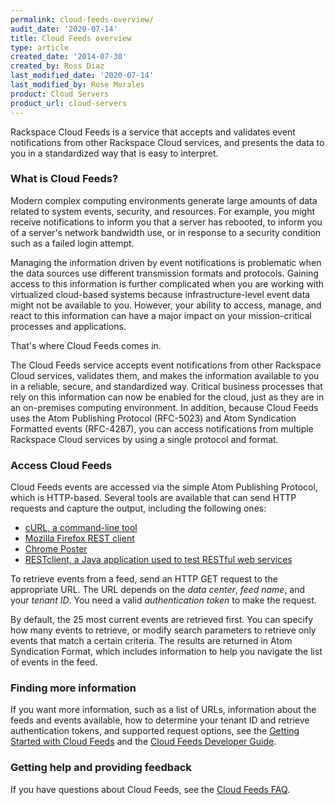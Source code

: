 ```yaml
---
permalink: cloud-feeds-overview/
audit_date: '2020-07-14'
title: Cloud Feeds overview
type: article
created_date: '2014-07-30'
created_by: Ross Diaz
last_modified_date: '2020-07-14'
last_modified_by: Rose Morales
product: Cloud Servers
product_url: cloud-servers
---
```


Rackspace Cloud Feeds is a service that accepts and validates event notifications from other
Rackspace Cloud services, and presents the data to you in a standardized way that is easy to
interpret.

### What is Cloud Feeds?

Modern complex computing environments generate large amounts of data related to system events,
security, and resources. For example, you might receive notifications to inform you that a server
has rebooted, to inform you of a server's network bandwidth use, or in response to
a security condition such as a failed login attempt.

Managing the information driven by event notifications is problematic when the data sources use
different transmission formats and protocols. Gaining access to this information is further
complicated when you are working with virtualized cloud-based systems because infrastructure-level
event data might not be available to you. However, your ability to access, manage, and react to this
information can have a major impact on your mission-critical processes and applications.

That's where Cloud Feeds comes in.

The Cloud Feeds service accepts event notifications from other Rackspace Cloud services, validates
them, and makes the information available to you in a reliable, secure, and standardized way.
Critical business processes that rely on this information can now be enabled for the cloud, just as
they are in an on-premises computing environment. In addition, because Cloud Feeds uses the Atom
Publishing Protocol (RFC-5023) and Atom Syndication Formatted events (RFC-4287), you can access
notifications from multiple Rackspace Cloud services by using a single protocol and format.

### Access Cloud Feeds

Cloud Feeds events are accessed via the simple Atom Publishing Protocol, which is HTTP-based.
Several tools are available that can send HTTP requests and capture the output, including the
following ones:

- [cURL, a command-line tool](http://curl.haxx.se/)
- [Mozilla Firefox REST client](https://addons.mozilla.org/en-US/firefox/addon/restclient/)
- [Chrome Poster](https://code.google.com/p/chrome-poster/)
- [RESTclient, a Java application used to test RESTful web
  services](http://code.google.com/p/rest-client/)

To retrieve events from a feed, send an HTTP GET request to the appropriate URL. The URL depends on
the *data center*, *feed name*, and your *tenant ID*. You need a valid *authentication token* to
make the request.

By default, the 25 most current events are retrieved first. You can specify how many events to
retrieve, or modify search parameters to retrieve only events that match a certain criteria. The
results are returned in Atom Syndication Format, which includes information to help you navigate the
list of events in the feed.

### Finding more information

If you want more information, such as a list of URLs, information about the feeds and events
available, how to determine your tenant ID and retrieve authentication tokens, and supported request
options, see the [Getting Started with Cloud
Feeds](https://docs.rackspace.com/docs/cloud-feeds/v1/developer-guide/#document-getting-started) and
the [Cloud Feeds Developer
Guide](https://docs.rackspace.com/docs/cloud-feeds/v1/developer-guide/#document-developer-guide).

### Getting help and providing feedback

If you have questions about Cloud Feeds, see the [Cloud Feeds FAQ](/how-to/cloud-feeds-faq).
